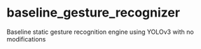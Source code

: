 # baseline_gesture_recognizer
Baseline static gesture recognition engine using YOLOv3 with no modifications
